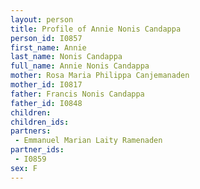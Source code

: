```yaml
---
layout: person
title: Profile of Annie Nonis Candappa
person_id: I0857
first_name: Annie
last_name: Nonis Candappa
full_name: Annie Nonis Candappa
mother: Rosa Maria Philippa Canjemanaden
mother_id: I0817
father: Francis Nonis Candappa
father_id: I0848
children:
children_ids:
partners:
 - Emmanuel Marian Laity Ramenaden
partner_ids:
 - I0859
sex: F
---
```


